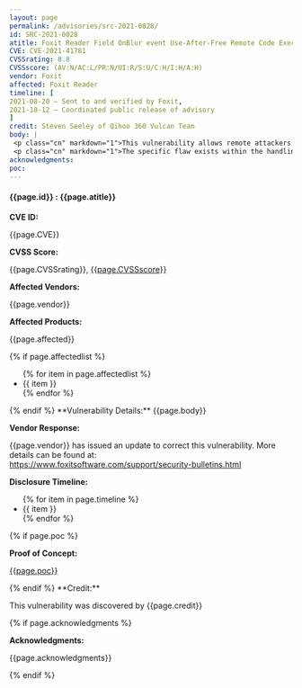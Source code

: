 ```yaml
---
layout: page
permalink: /advisories/src-2021-0028/
id: SRC-2021-0028
atitle: Foxit Reader Field OnBlur event Use-After-Free Remote Code Execution Vulnerability
CVE: CVE-2021-41781
CVSSrating: 8.8
CVSSscore: (AV:N/AC:L/PR:N/UI:R/S:U/C:H/I:H/A:H)
vendor: Foxit
affected: Foxit Reader
timeline: [
2021-08-20 – Sent to and verified by Foxit,
2021-10-12 – Coordinated public release of advisory
]
credit: Steven Seeley of Qihoo 360 Vulcan Team
body: |
 <p class="cn" markdown="1">This vulnerability allows remote attackers to execute arbitrary code on affected installations of Foxit PDF Reader. User interaction is required to exploit this vulnerability in that the target must visit a malicious page or open a malicious file.</p>
 <p class="cn" markdown="1">The specific flaw exists within the handling of Field objects. The issue results from the lack of validating the existence of an object prior to performing operations on the object. An attacker can leverage this vulnerability to execute code in the context of the current process.</p>
acknowledgments:
poc:
---
```


<h4><b>{{page.id}} : {{page.atitle}}</b></h4>

**CVE ID:**
<p class="cn">{{page.CVE}}</p>

**CVSS Score:**
<p class="cn">{{page.CVSSrating}}, <a href="https://nvd.nist.gov/vuln-metrics/cvss/v3-calculator?vector={{page.CVSSscore}}">{{page.CVSSscore}}</a></p>

**Affected Vendors:**
<p class="cn">{{page.vendor}}</p>

**Affected Products:**
<p class="cn">{{page.affected}}</p>
{% if page.affectedlist %}
<ul class="cn">
{% for item in page.affectedlist %}
  <li>{{ item }}</li>
{% endfor %}
</ul>
{% endif %}
**Vulnerability Details:**
{{page.body}}

**Vendor Response:**

<p class="cn">{{page.vendor}} has issued an update to correct this vulnerability. More details can be found at: <br />
<a href="https://www.foxitsoftware.com/support/security-bulletins.html">https://www.foxitsoftware.com/support/security-bulletins.html</a></p>

**Disclosure Timeline:**
<ul class="cn">
{% for item in page.timeline %}
  <li>{{ item }}</li>
{% endfor %}
</ul>
{% if page.poc %}

**Proof of Concept:**
<p class="cn"><a href="{{page.poc}}">{{page.poc}}</a></p>
{% endif %}
**Credit:**
<p class="cn">This vulnerability was discovered by {{page.credit}}</p>
{% if page.acknowledgments %}

**Acknowledgments:**
<p class="cn">{{page.acknowledgments}}</p>
{% endif %}